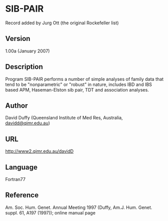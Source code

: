 # SIB-PAIR
Record added by Jurg Ott (the original Rockefeller list)

## Version
1.00a (January 2007)

## Description
Program SIB-PAIR performs a number of simple analyses of family data that tend to be "nonparametric" or "robust" in nature, includes IBD and IBS based APM, Haseman-Elston sib pair, TDT and association analyses.

## Author
David Duffy (Queensland Institute of Med Res, Australia, davidd@qimr.edu.au)

## URL
http://www2.qimr.edu.au/davidD

## Language
Fortran77

## Reference
Am. Soc. Hum. Genet. Annual Meeting 1997 (Duffy, Am.J. Hum. Genet. suppl. 61, A197 (1997)); online manual page